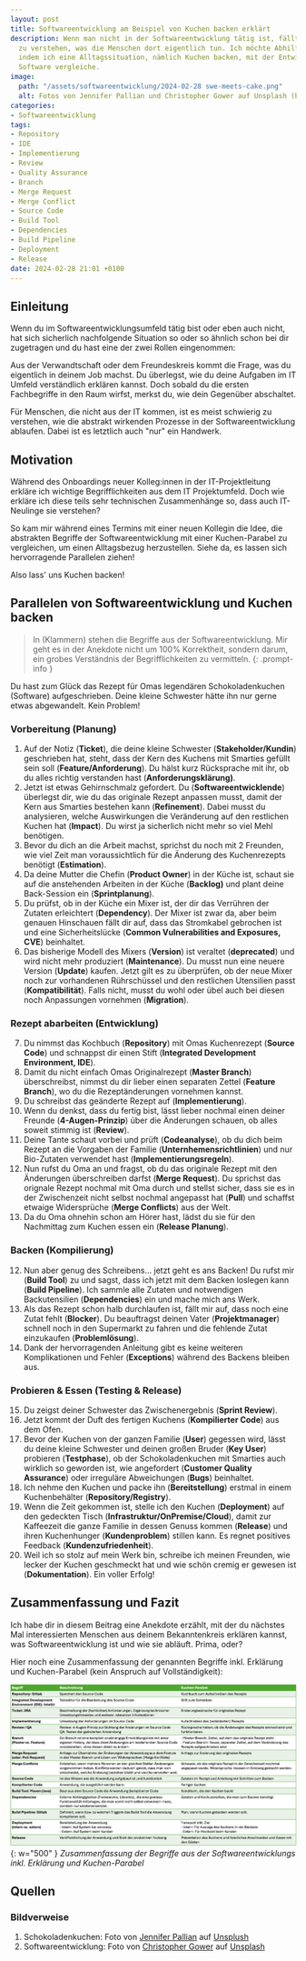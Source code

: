 ```yaml
---
layout: post
title: Softwareentwicklung am Beispiel von Kuchen backen erklärt
description: Wenn man nicht in der Softwareentwicklung tätig ist, fällt es oft schwer
  zu verstehen, was die Menschen dort eigentlich tun. Ich möchte Abhilfe schaffen,
  indem ich eine Alltagssituation, nämlich Kuchen backen, mit der Entwicklung von
  Software vergleiche.
image:
  path: "/assets/softwareentwicklung/2024-02-28 swe-meets-cake.png"
  alt: Fotos von Jennifer Pallian und Christopher Gower auf Unsplash (bearbeitet)
categories:
- Softwareentwicklung
tags:
- Repository
- IDE
- Implementierung
- Review
- Quality Assurance
- Branch
- Merge Request
- Merge Conflict
- Source Code
- Build Tool
- Dependencies
- Build Pipeline
- Deployment
- Release
date: 2024-02-28 21:01 +0100
---
```

## Einleitung
Wenn du im Softwareentwicklungsumfeld tätig bist oder eben auch nicht, hat sich sicherlich nachfolgende Situation so oder so ähnlich schon bei dir zugetragen und du hast eine der zwei Rollen eingenommen:

Aus der Verwandtschaft oder dem Freundeskreis kommt die Frage, was du eigentlich in deinem Job machst. Du überlegst, wie du deine Aufgaben im IT Umfeld verständlich erklären kannst. Doch sobald du die ersten Fachbegriffe in den Raum wirfst, merkst du, wie dein Gegenüber abschaltet.

Für Menschen, die nicht aus der IT kommen, ist es meist schwierig zu verstehen, wie die abstrakt wirkenden Prozesse in der Softwareentwicklung ablaufen. Dabei ist es letztlich auch "nur" ein Handwerk. 

## Motivation
Während des Onboardings neuer Kolleg:innen in der IT-Projektleitung erkläre ich wichtige Begrifflichkeiten aus dem IT Projektumfeld. Doch wie erkläre ich diese teils sehr technischen Zusammenhänge so, dass auch IT-Neulinge sie verstehen? 

So kam mir während eines Termins mit einer neuen Kollegin die Idee, die abstrakten Begriffe der Softwareentwicklung mit einer Kuchen-Parabel zu vergleichen, um einen Alltagsbezug herzustellen. Siehe da, es lassen sich hervorragende Parallelen ziehen!

Also lass' uns Kuchen backen!

## Parallelen von Softwareentwicklung und Kuchen backen

> In (Klammern) stehen die Begriffe aus der Softwareentwicklung. Mir geht es in der Anekdote nicht um 100% Korrektheit, sondern darum, ein grobes Verständnis der Begrifflichkeiten zu vermitteln.
{: .prompt-info }

Du hast zum Glück das Rezept für Omas legendären Schokoladenkuchen (Software) aufgeschrieben. Deine kleine Schwester hätte ihn nur gerne etwas abgewandelt. Kein Problem!

### Vorbereitung (Planung)
1. Auf der Notiz (**Ticket**), die deine kleine Schwester (**Stakeholder/Kundin**) geschrieben hat, steht, dass der Kern des Kuchens mit Smarties gefüllt sein soll (**Feature/Anforderung**). Du hälst kurz Rücksprache mit ihr, ob du alles richtig verstanden hast (**Anforderungsklärung)**.
2. Jetzt ist etwas Gehirnschmalz gefordert. Du (**Softwareentwicklende**) überlegst dir, wie du das originale Rezept anpassen musst, damit der Kern aus Smarties bestehen kann (**Refinement**). Dabei musst du analysieren, welche Auswirkungen die Veränderung auf den restlichen Kuchen hat (**Impact**). Du wirst ja sicherlich nicht mehr so viel Mehl benötigen.
3. Bevor du dich an die Arbeit machst, sprichst du noch mit 2 Freunden, wie viel Zeit man voraussichtlich für die Änderung des Kuchenrezepts benötigt (**Estimation**).
4. Da deine Mutter die Chefin (**Product Owner**) in der Küche ist, schaut sie auf die anstehenden Arbeiten in der Küche (**Backlog)** und plant deine Back-Session ein (**Sprintplanung**).
5. Du prüfst, ob in der Küche ein Mixer ist, der dir das Verrühren der Zutaten erleichtert (**Dependency**). Der Mixer ist zwar da, aber beim genauen Hinschauen fällt dir auf, dass das Stromkabel gebrochen ist und eine Sicherheitslücke (**Common Vulnerabilities and Exposures, CVE**) beinhaltet. 
6. Das bisherige Modell des Mixers (**Version**) ist veraltet (**deprecated**) und wird nicht mehr produziert (**Maintenance**). Du musst nun eine neuere Version (**Update**) kaufen. Jetzt gilt es zu überprüfen, ob der neue Mixer noch zur vorhandenen Rührschüssel und den restlichen Utensilien passt (**Kompatibilität**). Falls nicht, musst du wohl oder übel auch bei diesen noch Anpassungen vornehmen (**Migration**).

### Rezept abarbeiten (Entwicklung)
7. Du nimmst das Kochbuch (**Repository**) mit Omas Kuchenrezept (**Source Code**) und schnappst dir einen Stift (**Integrated Development Environment, IDE**).
8. Damit du nicht einfach Omas Originalrezept (**Master Branch**) überschreibst, nimmst du dir lieber einen separaten Zettel (**Feature Branch**), wo du die Rezeptänderungen vornehmen kannst. 
9. Du schreibst das geänderte Rezept auf (**Implementierung**).
10. Wenn du denkst, dass du fertig bist, lässt lieber nochmal einen deiner Freunde (**4-Augen-Prinzip**) über die Änderungen schauen, ob alles soweit stimmig ist (**Review**).
11. Deine Tante schaut vorbei und prüft (**Codeanalyse**), ob du dich beim Rezept an die Vorgaben der Familie (**Unternhemensrichtlinien**) und nur Bio-Zutaten verwendet hast (**Implementierungsregeln**).
12. Nun rufst du Oma an und fragst, ob du das originale Rezept mit den Änderungen überschreiben darfst (**Merge Request**). Du sprichst das orignale Rezept nochmal mit Oma durch und stellst sicher, dass sie es in der Zwischenzeit nicht selbst nochmal angepasst hat (**Pull**) und schaffst etwaige Widersprüche (**Merge Conflicts**) aus der Welt.
13. Da du Oma ohnehin schon am Hörer hast, lädst du sie für den Nachmittag zum Kuchen essen ein (**Release Planung**).

### Backen (Kompilierung)
12. Nun aber genug des Schreibens… jetzt geht es ans Backen! Du rufst mir (**Build Tool**) zu und sagst, dass ich jetzt mit dem Backen loslegen kann (**Build Pipeline**). Ich sammle alle Zutaten und notwendigen Backutensilien (**Dependencies**) ein und mache mich ans Werk.
13. Als das Rezept schon halb durchlaufen ist, fällt mir auf, dass noch eine Zutat fehlt (**Blocker**). Du beauftragst deinen Vater (**Projektmanager**) schnell noch in den Supermarkt zu fahren und die fehlende Zutat einzukaufen (**Problemlösung**).
14. Dank der hervorragenden Anleitung gibt es keine weiteren Komplikationen und Fehler (**Exceptions**) während des Backens bleiben aus.

### Probieren & Essen (Testing & Release)
15. Du zeigst deiner Schwester das Zwischenergebnis (**Sprint Review**).
16. Jetzt kommt der Duft des fertigen Kuchens (**Kompilierter Code**) aus dem Ofen.
17. Bevor der Kuchen von der ganzen Familie (**User**) gegessen wird, lässt du deine kleine Schwester und deinen großen Bruder (**Key User**) probieren (**Testphase**), ob der Schokoladenkuchen mit Smarties auch wirklich so geworden ist, wie angefordert (**Customer Quality Assurance**) oder irreguläre Abweichungen (**Bugs**) beinhaltet.
18. Ich nehme den Kuchen und packe ihn (**Bereitstellung**) erstmal in einem Kuchenbehälter (**Repository/Registry**). 
19. Wenn die Zeit gekommen ist, stelle ich den Kuchen (**Deployment**) auf den gedeckten Tisch (**Infrastruktur/OnPremise/Cloud**), damit zur Kaffeezeit die ganze Familie in dessen Genuss kommen (**Release**) und ihren Kuchenhunger (**Kundenproblem**) stillen kann. Es regnet positives Feedback (**Kundenzufriedenheit**).
20. Weil ich so stolz auf mein Werk bin, schreibe ich meinen Freunden, wie lecker der Kuchen geschmeckt hat und wie schön cremig er gewesen ist (**Dokumentation**). Ein voller Erfolg!

## Zusammenfassung und Fazit
Ich habe dir in diesem Beitrag eine Anekdote erzählt, mit der du nächstes Mal interessierten Menschen aus deinem Bekanntenkreis erklären kannst, was Softwareentwicklung ist und wie sie abläuft. Prima, oder?

Hier noch eine Zusammenfassung der genannten Begriffe inkl. Erklärung und Kuchen-Parabel (kein Anspruch auf Vollständigkeit):

![Wenn Softwareentwicklung Kuchen backen wäre](/assets/softwareentwicklung/2024-02-28%20Wenn%20SWE%20Kuchen%20backen%20waere.png){: w="500" } 
_Zusammenfassung der Begriffe aus der Softwareentwicklungs inkl. Erklärung und Kuchen-Parabel_

## Quellen

### Bildverweise
1. Schokoladenkuchen: Foto von [Jennifer Pallian](https://unsplash.com/de/@foodess) auf [Unsplush](https://unsplash.com/de/fotos/schokoladenkuchen-gRZYR210m0U)
2. Softwareentwicklung: Foto von [Christopher Gower](https://unsplash.com/de/@cgower) auf [Unsplash](https://unsplash.com/de/fotos/ein-macbook-mit-codezeilen-auf-dem-bildschirm-auf-einem-belebten-schreibtisch-m_HRfLhgABo)